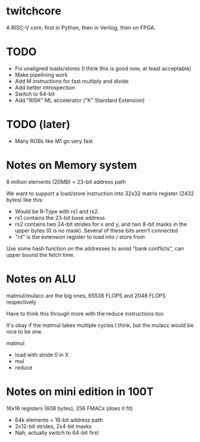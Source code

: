 # twitchcore

A RISC-V core, first in Python, then in Verilog, then on FPGA.

# TODO

* Fix unaligned loads/stores (I think this is good now, at least acceptable)
* Make pipelining work
* Add M instructions for fast multiply and divide
* Add better introspection
* Switch to 64-bit
* Add "RISK" ML accelerator ("K" Standard Extension)

# TODO (later)

* Many ROBs like M1 go very fast

# Notes on Memory system

8 million elements (20MB) = 23-bit address path

We want to support a load/store instruction into 32x32 matrix register (2432 bytes) like this:
* Would be R-Type with rs1 and rs2.
* rs1 contains the 23-bit base address 
* rs2 contains two 24-bit strides for x and y, and two 8-bit masks in the upper bytes (0 is no mask). Several of these bits aren't connected
* "rd" is the extension register to load into / store from

Use some hash function on the addresses to avoid "bank conflicts", can upper bound the fetch time.

# Notes on ALU

matmul/mulacc are the big ones, 65536 FLOPS and 2048 FLOPS respectively

Have to think this through more with the reduce instructions too.

It's okay if the matmul takes multiple cycles I think, but the mulacc would be nice to be one.

matmul
* load with stride 0 in X
* mul
* reduce


# Notes on mini edition in 100T

16x16 registers (608 bytes), 256 FMACs (does it fit)

* 64k elements = 16-bit address path
* 2x12-bit strides, 2x4-bit masks
* Nah, actually switch to 64-bit first



